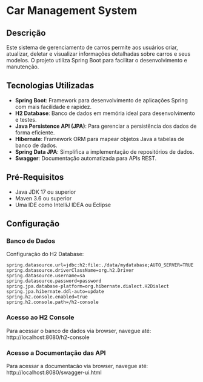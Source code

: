 # Car Management System

## Descrição
Este sistema de gerenciamento de carros permite aos usuários criar, atualizar, deletar e visualizar informações detalhadas sobre carros e seus modelos. O projeto utiliza Spring Boot para facilitar o desenvolvimento e manutenção.

## Tecnologias Utilizadas
- **Spring Boot**: Framework para desenvolvimento de aplicações Spring com mais facilidade e rapidez.
- **H2 Database**: Banco de dados em memória ideal para desenvolvimento e testes.
- **Java Persistence API (JPA)**: Para gerenciar a persistência dos dados de forma eficiente.
- **Hibernate**: Framework ORM para mapear objetos Java a tabelas de banco de dados.
- **Spring Data JPA**: Simplifica a implementação de repositórios de dados.
- **Swagger**: Documentação automatizada para APIs REST.

## Pré-Requisitos
- Java JDK 17 ou superior
- Maven 3.6 ou superior
- Uma IDE como IntelliJ IDEA ou Eclipse

## Configuração
### Banco de Dados
Configuração do H2 Database:
```properties
spring.datasource.url=jdbc:h2:file:./data/mydatabase;AUTO_SERVER=TRUE
spring.datasource.driverClassName=org.h2.Driver
spring.datasource.username=sa
spring.datasource.password=password
spring.jpa.database-platform=org.hibernate.dialect.H2Dialect
spring.jpa.hibernate.ddl-auto=update
spring.h2.console.enabled=true
spring.h2.console.path=/h2-console
```
### Acesso ao H2 Console
Para acessar o banco de dados via browser, navegue até:
http://localhost:8080/h2-console

### Acesso a Documentação das API
Para acessar a documentacão via browser, navegue até:
http://localhost:8080/swagger-ui.html
